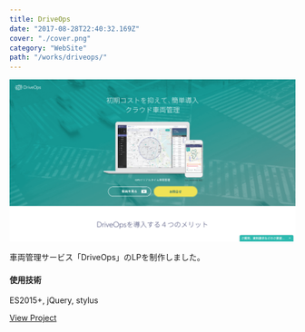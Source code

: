 ```yaml
---
title: DriveOps
date: "2017-08-28T22:40:32.169Z"
cover: "./cover.png"
category: "WebSite"
path: "/works/driveops/"
---
```


![キャプチャ](./cover.png)

車両管理サービス「DriveOps」のLPを制作しました。

#### 使用技術
ES2015+, jQuery, stylus

[View Project](http://apple.ee.uec.ac.jp/emotion/)
